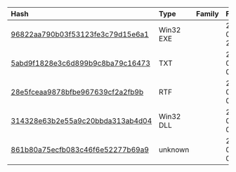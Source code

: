 |Hash|Type|Family|First_Seen|Name|
|:--|:--|:--|:--|:--|
|[96822aa790b03f53123fe3c79d15e6a1](https://www.virustotal.com/gui/file/96822aa790b03f53123fe3c79d15e6a1)|Win32 EXE||2023-02-09 20:36:24|decrypted.538bb2540aad0dcb512c6f0023607382456f9037d869b4bf00bcbdb18856b338|
|[5abd9f1828e3c6d899b9c8ba79c16473](https://www.virustotal.com/gui/file/5abd9f1828e3c6d899b9c8ba79c16473)|TXT||2023-01-24 07:14:27|winint.bat|
|[28e5fceaa9878bfbe967639cf2a2fb9b](https://www.virustotal.com/gui/file/28e5fceaa9878bfbe967639cf2a2fb9b)|RTF||2023-01-24 04:50:54|abc .wsf|
|[314328e63b2e55a9c20bbda313ab4d04](https://www.virustotal.com/gui/file/314328e63b2e55a9c20bbda313ab4d04)|Win32 DLL||2023-01-23 07:48:09|libcurl.dll|
|[861b80a75ecfb083c46f6e52277b69a9](https://www.virustotal.com/gui/file/861b80a75ecfb083c46f6e52277b69a9)|unknown||2023-01-23 07:46:48|updates|
